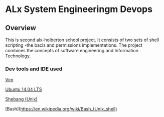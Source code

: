 # ALx System Engineeringm Devops
## Overview
This is second alx-holberton school project. It consists of two sets of shell scripting -the bacis and permissions implementations. The project combines the concepts of software engineering and Information Technology.

### Dev tools and IDE used
[Vim](https://www.vim.org/)

[Ubuntu 14.04 LTS](http://releases.ubuntu.com/trusty/)

[Shebang (Unix)](https://en.wikipedia.org/wiki/Shebang_%28Unix%29)

[Bash](https://en.wikipedia.org/wiki/Bash_(Unix_shell) 
